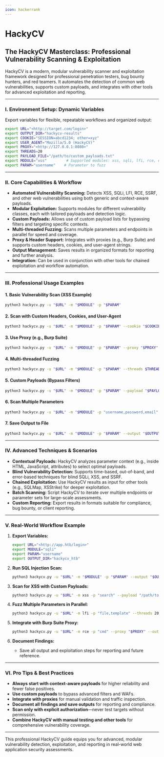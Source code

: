 ```yaml
---
icon: hackerrank
---
```


# HackyCV

## The HackyCV Masterclass: Professional Vulnerability Scanning & Exploitation

HackyCV is a modern, modular vulnerability scanner and exploitation framework designed for professional penetration testers, bug bounty hunters, and red teamers. It automates the detection of common web vulnerabilities, supports custom payloads, and integrates with other tools for advanced exploitation and reporting.

***

### I. Environment Setup: Dynamic Variables

Export variables for flexible, repeatable workflows and organized output:

```bash
export URL="<http://target.com/login>"
export OUTPUT_DIR="hackycv-results"
export COOKIE="SESSION=abcd1234; other=xyz"
export USER_AGENT="Mozilla/5.0 (HackyCV)"
export PROXY="<http://127.0.0.1:8080>"
export THREADS=20
export PAYLOAD_FILE="/path/to/custom_payloads.txt"
export MODULE="xss"         # Supported modules: xss, sqli, lfi, rce, etc.
export PARAM="username"    # Parameter to fuzz

```

***

### II. Core Capabilities & Workflow

* **Automated Vulnerability Scanning:** Detects XSS, SQLi, LFI, RCE, SSRF, and other web vulnerabilities using both generic and context-aware payloads.
* **Modular Exploitation:** Supports modules for different vulnerability classes, each with tailored payloads and detection logic.
* **Custom Payloads:** Allows use of custom payload lists for bypassing filters and targeting specific contexts.
* **Multi-threaded Fuzzing:** Scans multiple parameters and endpoints in parallel for speed and coverage.
* **Proxy & Header Support:** Integrates with proxies (e.g., Burp Suite) and supports custom headers, cookies, and user-agent strings.
* **Output Management:** Saves results in organized formats for reporting and further analysis.
* **Integration:** Can be used in conjunction with other tools for chained exploitation and workflow automation.

***

### III. Professional Usage Examples

#### 1. Basic Vulnerability Scan (XSS Example)

```bash
python3 hackycv.py -u "$URL" -m "$MODULE" -p "$PARAM"

```

#### 2. Scan with Custom Headers, Cookies, and User-Agent

```bash
python3 hackycv.py -u "$URL" -m "$MODULE" -p "$PARAM" --cookie "$COOKIE" --user-agent "$USER_AGENT"

```

#### 3. Use Proxy (e.g., Burp Suite)

```bash
python3 hackycv.py -u "$URL" -m "$MODULE" -p "$PARAM" --proxy "$PROXY"

```

#### 4. Multi-threaded Fuzzing

```bash
python3 hackycv.py -u "$URL" -m "$MODULE" -p "$PARAM" --threads $THREADS

```

#### 5. Custom Payloads (Bypass Filters)

```bash
python3 hackycv.py -u "$URL" -m "$MODULE" -p "$PARAM" --payload "$PAYLOAD_FILE"

```

#### 6. Scan Multiple Parameters

```bash
python3 hackycv.py -u "$URL" -m "$MODULE" -p "username,password,email"

```

#### 7. Save Output to File

```bash
python3 hackycv.py -u "$URL" -m "$MODULE" -p "$PARAM" --output "$OUTPUT_DIR/scan.txt"

```

***

### IV. Advanced Techniques & Scenarios

* **Contextual Payloads:** HackyCV analyzes parameter context (e.g., inside HTML, JavaScript, attributes) to select optimal payloads.
* **Blind Vulnerability Detection:** Supports time-based, out-of-band, and error-based techniques for blind SQLi, XSS, and SSRF.
* **Chained Exploitation:** Use HackyCV results as input for other tools (e.g., SQLMap, XSStrike) for deeper exploitation.
* **Batch Scanning:** Script HackyCV to iterate over multiple endpoints or parameter sets for large-scale assessments.
* **Custom Reporting:** Export results in formats suitable for compliance, bug bounty, or client reporting.

***

### V. Real-World Workflow Example

1.  **Export Variables:**

    ```bash
    export URL="<http://app.htb/login>"
    export MODULE="sqli"
    export PARAM="username"
    export OUTPUT_DIR="hackycv_htb"

    ```
2.  **Run SQL Injection Scan:**

    ```bash
    python3 hackycv.py -u "$URL" -m "$MODULE" -p "$PARAM" --output "$OUTPUT_DIR/sqli.txt"

    ```
3.  **Scan for XSS with Custom Payloads:**

    ```bash
    python3 hackycv.py -u "$URL" -m xss -p "search" --payload "/path/to/xss_payloads.txt" --output "$OUTPUT_DIR/xss.txt"

    ```
4.  **Fuzz Multiple Parameters in Parallel:**

    ```bash
    python3 hackycv.py -u "$URL" -m lfi -p "file,template" --threads 20 --output "$OUTPUT_DIR/lfi.txt"

    ```
5.  **Integrate with Burp Suite Proxy:**

    ```bash
    python3 hackycv.py -u "$URL" -m rce -p "cmd" --proxy "$PROXY" --output "$OUTPUT_DIR/rce.txt"

    ```
6. **Document Findings:**
   * Save all output and exploitation steps for reporting and future reference.

***

### VI. Pro Tips & Best Practices

* **Always start with context-aware payloads** for higher reliability and fewer false positives.
* **Use custom payloads** to bypass advanced filters and WAFs.
* **Integrate with proxies** for manual validation and traffic inspection.
* **Document all findings and save outputs** for reporting and compliance.
* **Scan only with explicit authorization**—never test targets without permission.
* **Combine HackyCV with manual testing and other tools** for comprehensive vulnerability coverage.

***

This professional HackyCV guide equips you for advanced, modular vulnerability detection, exploitation, and reporting in real-world web application security assessments.
